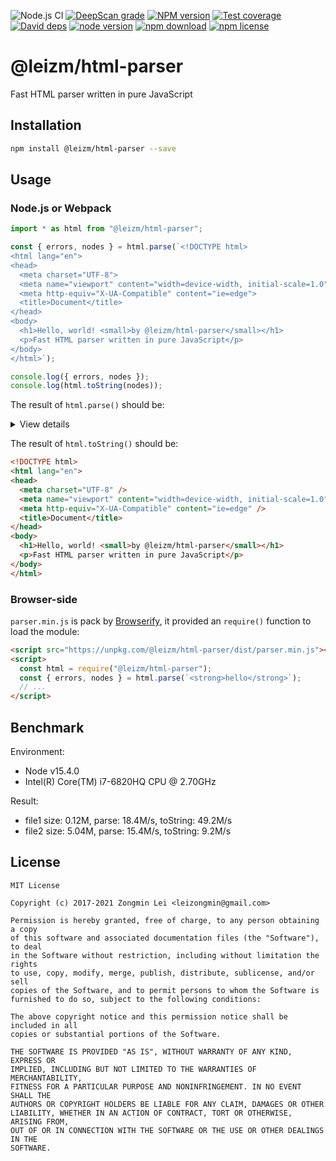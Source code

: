 ![Node.js CI](https://github.com/leizongmin/leizm-html-parser/workflows/Node.js%20CI/badge.svg)
[![DeepScan grade](https://deepscan.io/api/teams/2068/projects/2782/branches/20098/badge/grade.svg)](https://deepscan.io/dashboard#view=project&tid=2068&pid=2782&bid=20098)
[![NPM version][npm-image]][npm-url]
[![Test coverage][coveralls-image]][coveralls-url]
[![David deps][david-image]][david-url]
[![node version][node-image]][node-url]
[![npm download][download-image]][download-url]
[![npm license][license-image]][download-url]

[npm-image]: https://img.shields.io/npm/v/@leizm/html-parser.svg?style=flat-square
[npm-url]: https://npmjs.org/package/@leizm/html-parser
[coveralls-image]: https://img.shields.io/coveralls/leizongmin/leizm-html-parser.svg?style=flat-square
[coveralls-url]: https://coveralls.io/r/leizongmin/leizm-html-parser?branch=master
[david-image]: https://img.shields.io/david/leizongmin/leizm-html-parser.svg?style=flat-square
[david-url]: https://david-dm.org/leizongmin/leizm-html-parser
[node-image]: https://img.shields.io/badge/node.js-%3E=_6.0-green.svg?style=flat-square
[node-url]: http://nodejs.org/download/
[download-image]: https://img.shields.io/npm/dm/@leizm/html-parser.svg?style=flat-square
[download-url]: https://npmjs.org/package/@leizm/html-parser
[license-image]: https://img.shields.io/npm/l/@leizm/html-parser.svg

# @leizm/html-parser

Fast HTML parser written in pure JavaScript

## Installation

```bash
npm install @leizm/html-parser --save
```

## Usage

### Node.js or Webpack

```typescript
import * as html from "@leizm/html-parser";

const { errors, nodes } = html.parse(`<!DOCTYPE html>
<html lang="en">
<head>
  <meta charset="UTF-8">
  <meta name="viewport" content="width=device-width, initial-scale=1.0">
  <meta http-equiv="X-UA-Compatible" content="ie=edge">
  <title>Document</title>
</head>
<body>
  <h1>Hello, world! <small>by @leizm/html-parser</small></h1>
  <p>Fast HTML parser written in pure JavaScript</p>
</body>
</html>`);

console.log({ errors, nodes });
console.log(html.toString(nodes));
```

The result of `html.parse()` should be:

<details><summary>View details</summary>

```json
{
  "errors": [],
  "nodes": [
    {
      "start": 0,
      "end": 15,
      "type": "tag",
      "name": "!DOCTYPE",
      "properties": { "html": true }
    },
    { "start": 15, "end": 16, "type": "text", "text": "\n" },
    {
      "start": 16,
      "end": 365,
      "type": "tag",
      "name": "html",
      "properties": { "lang": "en" },
      "children": [
        { "start": 32, "end": 33, "type": "text", "text": "\n" },
        {
          "start": 33,
          "end": 227,
          "type": "tag",
          "name": "head",
          "children": [
            { "start": 39, "end": 42, "type": "text", "text": "\n  " },
            {
              "start": 42,
              "end": 64,
              "type": "tag",
              "name": "meta",
              "properties": { "charset": "UTF-8" }
            },
            { "start": 64, "end": 67, "type": "text", "text": "\n  " },
            {
              "start": 67,
              "end": 137,
              "type": "tag",
              "name": "meta",
              "properties": {
                "name": "viewport",
                "content": "width=device-width, initial-scale=1.0"
              }
            },
            { "start": 137, "end": 140, "type": "text", "text": "\n  " },
            {
              "start": 140,
              "end": 193,
              "type": "tag",
              "name": "meta",
              "properties": {
                "http-equiv": "X-UA-Compatible",
                "content": "ie=edge"
              }
            },
            { "start": 193, "end": 196, "type": "text", "text": "\n  " },
            {
              "start": 196,
              "end": 219,
              "type": "tag",
              "name": "title",
              "children": [
                { "start": 203, "end": 211, "type": "text", "text": "Document" }
              ]
            },
            { "start": 219, "end": 220, "type": "text", "text": "\n" }
          ]
        },
        { "start": 227, "end": 228, "type": "text", "text": "\n" },
        {
          "start": 228,
          "end": 357,
          "type": "tag",
          "name": "body",
          "children": [
            { "start": 234, "end": 237, "type": "text", "text": "\n  " },
            {
              "start": 237,
              "end": 296,
              "type": "tag",
              "name": "h1",
              "children": [
                {
                  "start": 241,
                  "end": 255,
                  "type": "text",
                  "text": "Hello, world! "
                },
                {
                  "start": 255,
                  "end": 291,
                  "type": "tag",
                  "name": "small",
                  "children": [
                    {
                      "start": 262,
                      "end": 283,
                      "type": "text",
                      "text": "by @leizm/html-parser"
                    }
                  ]
                }
              ]
            },
            { "start": 296, "end": 299, "type": "text", "text": "\n  " },
            {
              "start": 299,
              "end": 349,
              "type": "tag",
              "name": "p",
              "children": [
                {
                  "start": 302,
                  "end": 345,
                  "type": "text",
                  "text": "Fast HTML parser written in pure JavaScript"
                }
              ]
            },
            { "start": 349, "end": 350, "type": "text", "text": "\n" }
          ]
        },
        { "start": 357, "end": 358, "type": "text", "text": "\n" }
      ]
    }
  ]
}
```

</details>

The result of `html.toString()` should be:

```html
<!DOCTYPE html>
<html lang="en">
<head>
  <meta charset="UTF-8" />
  <meta name="viewport" content="width=device-width, initial-scale=1.0" />
  <meta http-equiv="X-UA-Compatible" content="ie=edge" />
  <title>Document</title>
</head>
<body>
  <h1>Hello, world! <small>by @leizm/html-parser</small></h1>
  <p>Fast HTML parser written in pure JavaScript</p>
</body>
</html>
```

### Browser-side

`parser.min.js` is pack by [Browserify](http://browserify.org/), it provided an `require()` function to load the module:

```html
<script src="https://unpkg.com/@leizm/html-parser/dist/parser.min.js"></script>
<script>
  const html = require("@leizm/html-parser");
  const { errors, nodes } = html.parse(`<strong>hello</strong>`);
  // ...
</script>
```

## Benchmark

Environment:
- Node v15.4.0
- Intel(R) Core(TM) i7-6820HQ CPU @ 2.70GHz

Result:
- file1 size: 0.12M, parse: 18.4M/s, toString: 49.2M/s
- file2 size: 5.04M, parse: 15.4M/s, toString: 9.2M/s

## License

```text
MIT License

Copyright (c) 2017-2021 Zongmin Lei <leizongmin@gmail.com>

Permission is hereby granted, free of charge, to any person obtaining a copy
of this software and associated documentation files (the "Software"), to deal
in the Software without restriction, including without limitation the rights
to use, copy, modify, merge, publish, distribute, sublicense, and/or sell
copies of the Software, and to permit persons to whom the Software is
furnished to do so, subject to the following conditions:

The above copyright notice and this permission notice shall be included in all
copies or substantial portions of the Software.

THE SOFTWARE IS PROVIDED "AS IS", WITHOUT WARRANTY OF ANY KIND, EXPRESS OR
IMPLIED, INCLUDING BUT NOT LIMITED TO THE WARRANTIES OF MERCHANTABILITY,
FITNESS FOR A PARTICULAR PURPOSE AND NONINFRINGEMENT. IN NO EVENT SHALL THE
AUTHORS OR COPYRIGHT HOLDERS BE LIABLE FOR ANY CLAIM, DAMAGES OR OTHER
LIABILITY, WHETHER IN AN ACTION OF CONTRACT, TORT OR OTHERWISE, ARISING FROM,
OUT OF OR IN CONNECTION WITH THE SOFTWARE OR THE USE OR OTHER DEALINGS IN THE
SOFTWARE.
```

